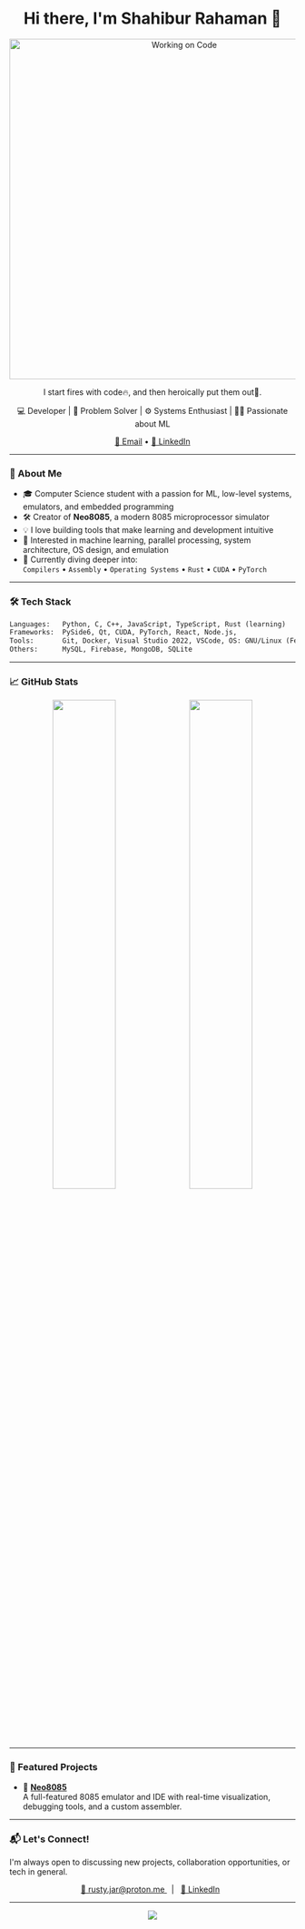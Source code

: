 <!-- Profile README for GitHub -->

<h1 align="center">Hi there, I'm Shahibur Rahaman 👋</h1>

<p align="center">
  <img src="https://media4.giphy.com/media/v1.Y2lkPTc5MGI3NjExM3ppdTRmMm5hMTljbngyeXY0a3g2d2E2dmZsenh1OW1jZW9hMjN3NiZlcD12MV9pbnRlcm5hbF9naWZfYnlfaWQmY3Q9Zw/13HgwGsXF0aiGY/giphy.gif" alt="Working on Code" width="600"/>
</p>

<p align="center">
  I start fires with code🔥, and then heroically put them out🧯.
</P>

<p align="center">
  💻 Developer | 🧐 Problem Solver | ⚙️ Systems Enthusiast | 🤖🧠 Passionate about ML
</p>

<p align="center">
  <a href="mailto:rusty.jar@proton.me">📧 Email</a> •
  <a href="https://www.linkedin.com/in/shahibur-r-18b678355/" target="_blank">🔗 LinkedIn</a>
</p>

---

### 🚀 About Me

- 🎓 Computer Science student with a passion for ML, low-level systems, emulators, and embedded programming  
- 🛠️ Creator of **Neo8085**, a modern 8085 microprocessor simulator  
- 💡 I love building tools that make learning and development intuitive  
- 🤖 Interested in machine learning, parallel processing, system architecture, OS design, and emulation  
- 🌱 Currently diving deeper into:  
  `Compilers` • `Assembly` • `Operating Systems` • `Rust` • `CUDA` • `PyTorch`

---

### 🛠️ Tech Stack

```txt
Languages:   Python, C, C++, JavaScript, TypeScript, Rust (learning)
Frameworks:  PySide6, Qt, CUDA, PyTorch, React, Node.js,
Tools:       Git, Docker, Visual Studio 2022, VSCode, OS: GNU/Linux (Fedora & Ubuntu) & Windows 11
Others:      MySQL, Firebase, MongoDB, SQLite
```

---

### 📈 GitHub Stats

<p align="center">
  <img src="https://github-readme-stats.vercel.app/api?username=rusty-jar&show_icons=true&theme=github_dark" width="47%" />
  <img src="https://github-readme-streak-stats.herokuapp.com/?user=rusty-jar&theme=github-dark&hide_border=true" width="47%" />
</p>

---

### 🌟 Featured Projects

- 🔧 [**Neo8085**](https://github.com/rusty-jar/Neo8085)  
  A full-featured 8085 emulator and IDE with real-time visualization, debugging tools, and a custom assembler.

---

### 📬 Let's Connect!

I'm always open to discussing new projects, collaboration opportunities, or tech in general.

<p align="center">
  <a href="mailto:rusty.jar@proton.me">📧 rusty.jar@proton.me </a> &nbsp; | &nbsp;
  <a href="https://www.linkedin.com/in/shahibur-r-18b678355/">🔗 LinkedIn</a> &nbsp;
</p>

---

<p align="center">
  <img src="https://capsule-render.vercel.app/api?type=waving&height=300&color=gradient&text=Born%20to%20write%20code,%20destined%20to%20debug%20disasters.&fontSize=36"/>
</p>
